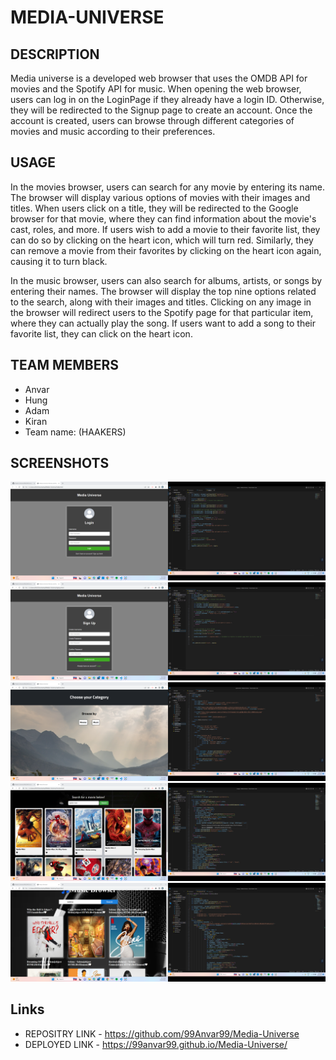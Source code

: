 # MEDIA-UNIVERSE

## DESCRIPTION
Media universe is a developed web browser that uses the OMDB API for movies and the Spotify API for music. When opening the web browser, users can log in on the LoginPage if they already have a login ID. Otherwise, they will be redirected to the Signup page to create an account. Once the account is created, users can browse through different categories of movies and music according to their preferences.

## USAGE
In the movies browser, users can search for any movie by entering its name. The browser will display various options of movies with their images and titles. When users click on a title, they will be redirected to the Google browser for that movie, where they can find information about the movie's cast, roles, and more. If users wish to add a movie to their favorite list, they can do so by clicking on the heart icon, which will turn red. Similarly, they can remove a movie from their favorites by clicking on the heart icon again, causing it to turn black.

In the music browser, users can also search for albums, artists, or songs by entering their names. The browser will display the top nine options related to the search, along with their images and titles. Clicking on any image in the browser will redirect users to the Spotify page for that particular item, where they can actually play the song. If users want to add a song to their favorite list, they can click on the heart icon.

 ## TEAM MEMBERS
 - Anvar 
 - Hung 
 - Adam  
 - Kiran
 - Team name: (HAAKERS)

 ## SCREENSHOTS
  ![Login page](https://github.com/99Anvar99/Media-Universe/blob/main/Assets/Images/Screenshot%20(26).png)
  ![Signup page](https://github.com/99Anvar99/Media-Universe/blob/main/Assets/Images/Screenshot%20(27).png)
   ![Options page](https://github.com/99Anvar99/Media-Universe/blob/main/Assets/Images/Screenshot%20(28).png)
 ![Movies Browser](https://github.com/99Anvar99/Media-Universe/blob/main/Assets/Images/Screenshot%20(29).png)
  ![Music Browser](https://github.com/99Anvar99/Media-Universe/blob/main/Assets/Images/Screenshot%20(30).png)
 
 ## Links

 - REPOSITRY LINK - https://github.com/99Anvar99/Media-Universe
 - DEPLOYED LINK - https://99anvar99.github.io/Media-Universe/

